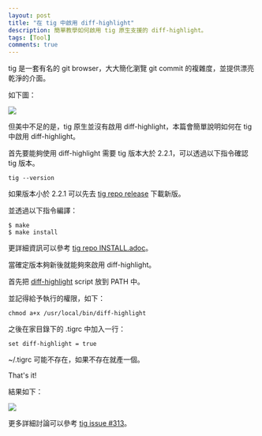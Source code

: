 ```yaml
---
layout: post
title: "在 tig 中啟用 diff-highlight"
description: 簡單教學如何啟用 tig 原生支援的 diff-highlight。
tags: [Tool]
comments: true
---
```

tig 是一套有名的 git browser，大大簡化瀏覽 git commit 的複雜度，並提供漂亮乾淨的介面。

如下圖：

<img src="{{ site.baseurl }}/img/posts/2018-5-19/1.png">

但美中不足的是，tig 原生並沒有啟用 diff-highlight，本篇會簡單說明如何在 tig 中啟用 diff-highlight。

首先要能夠使用 diff-highlight 需要 tig 版本大於 2.2.1，可以透過以下指令確認 tig 版本。

```
tig --version
```

如果版本小於 2.2.1 可以先去 [tig repo release](https://github.com/jonas/tig/releases) 下載新版。

並透過以下指令編譯：

```
$ make
$ make install
```

更詳細資訊可以參考 [tig repo INSTALL.adoc](https://github.com/jonas/tig/blob/master/INSTALL.adoc)。

當確定版本夠新後就能夠來啟用 diff-highlight。

首先把 [diff-highlight](https://github.com/git/git/blob/v2.3.5/contrib/diff-highlight/diff-highlight) script 放到 PATH 中。

並記得給予執行的權限，如下：

```
chmod a+x /usr/local/bin/diff-highlight
```

之後在家目錄下的 .tigrc 中加入一行：

```
set diff-highlight = true
```

~/.tigrc 可能不存在，如果不存在就產一個。

That's it!

結果如下：

<img src="{{ site.baseurl }}/img/posts/2018-5-19/2.png">

更多詳細討論可以參考 [tig issue #313](https://github.com/jonas/tig/issues/313)。
